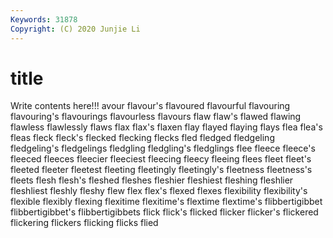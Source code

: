 ```yaml
---
Keywords: 31878
Copyright: (C) 2020 Junjie Li
---
```


# title

Write contents here!!!
avour 
flavour's
flavoured 
flavourful 
flavouring 
flavouring's 
flavourings 
flavourless 
flavours 
flaw 
flaw's 
flawed
flawing 
flawless 
flawlessly 
flaws 
flax 
flax's 
flaxen 
flay 
flayed 
flaying
flays 
flea 
flea's 
fleas 
fleck 
fleck's 
flecked 
flecking 
flecks 
fled
fledged 
fledgeling 
fledgeling's 
fledgelings 
fledgling 
fledgling's 
fledglings 
flee 
fleece 
fleece's
fleeced 
fleeces 
fleecier 
fleeciest 
fleecing 
fleecy 
fleeing 
flees 
fleet 
fleet's
fleeted 
fleeter 
fleetest 
fleeting 
fleetingly 
fleetingly's 
fleetness 
fleetness's 
fleets 
flesh
flesh's 
fleshed 
fleshes 
fleshier 
fleshiest 
fleshing 
fleshlier 
fleshliest 
fleshly 
fleshy
flew 
flex 
flex's 
flexed 
flexes 
flexibility 
flexibility's 
flexible 
flexibly 
flexing
flexitime 
flexitime's 
flextime 
flextime's 
flibbertigibbet 
flibbertigibbet's 
flibbertigibbets 
flick 
flick's 
flicked
flicker 
flicker's 
flickered 
flickering 
flickers 
flicking 
flicks 
flied 

